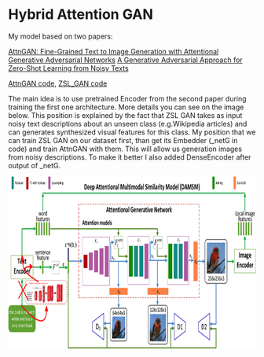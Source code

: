 # Hybrid Attention GAN

My model based on two papers:

[AttnGAN: Fine-Grained Text to Image Generation with Attentional Generative Adversarial Networks](http://openaccess.thecvf.com/content_cvpr_2018/papers/Xu_AttnGAN_Fine-Grained_Text_CVPR_2018_paper.pdf)
[A Generative Adversarial Approach for Zero-Shot Learning from Noisy Texts](http://openaccess.thecvf.com/content_cvpr_2018/papers/Zhu_A_Generative_Adversarial_CVPR_2018_paper.pdf)

[AttnGAN code](https://github.com/taoxugit/AttnGAN), 
[ZSL_GAN code](https://github.com/EthanZhu90/ZSL_GAN)

The main idea is to use pretrained Encoder from the second paper during training the first one architecture.
More details you can see on the image below. This position is explained by the fact that ZSL GAN takes as input noisy text descriptions about an unseen class (e.g.Wikipedia articles) and can generates synthesized visual features for this class. 
My position that we can train ZSL GAN on our dataset first, than get its Embedder (_netG in code) and train AttnGAN with them. This will allow us generation images from noisy descriptions. 
To make it better I also added DenseEncoder after output of _netG. 

<img src="framework.png" width="900px" height="350px" />
